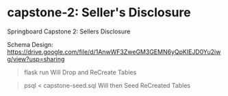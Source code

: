 # capstone-2: Seller's Disclosure
Springboard Capstone 2: Sellers Disclosure

Schema Design:
https://drive.google.com/file/d/1AnwWF3ZweGM3GEMN6yQpKIEJD0Yu2iwg/view?usp=sharing

>flask run
Will Drop and ReCreate Tables

>psql < capstone-seed.sql
Will then Seed ReCreated Tables